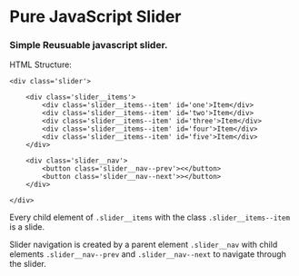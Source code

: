 # Pure JavaScript Slider

### Simple Reusuable javascript slider.

HTML Structure:

```
<div class='slider'>

    <div class='slider__items'>
        <div class='slider__items--item' id='one'>Item</div>
        <div class='slider__items--item' id='two'>Item</div>
        <div class='slider__items--item' id='three'>Item</div>
        <div class='slider__items--item' id='four'>Item</div>
        <div class='slider__items--item' id='five'>Item</div>
    </div>

    <div class='slider__nav'>
        <button class='slider__nav--prev'><</button>
        <button class='slider__nav--next'>></button>
    </div>

</div>
```
 
 Every child element of ``.slider__items`` with the class ``.slider__items--item`` is a slide. 

 Slider navigation is created by a parent element ``.slider__nav`` with child elements ``.slider__nav--prev`` and ``.slider__nav--next`` to navigate through the slider.